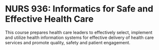 # NURS 936: Informatics for Safe and Effective Health Care

This course prepares health care leaders to effectively select, implement and utilize health information systems for effective delivery of health care services and promote quality, safety and patient engagement.